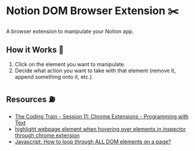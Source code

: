 # Notion DOM Browser Extension ✂️

A browser extension to manipulate your Notion app.

## How it Works 🛵

1. Click on the element you want to manipulate.
2. Decide what action you want to take with that element (remove it, append something onto it, etc.).

## Resources ⛽

- [The Coding Train - Session 11: Chrome Extensions - Programming with Text](https://www.youtube.com/playlist?list=PLRqwX-V7Uu6bL9VOMT65ahNEri9uqLWfS)
- [highlight webpage element when hovering over elements in inspector through chrome extension](https://stackoverflow.com/questions/42564490/highlight-webpage-element-when-hovering-over-elements-in-inspector-through-chrom)
- [Javascript: How to loop through ALL DOM elements on a page?](https://stackoverflow.com/questions/4256339/javascript-how-to-loop-through-all-dom-elements-on-a-page)
